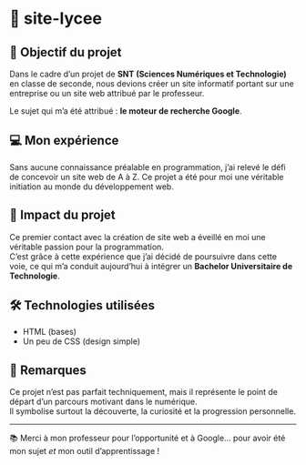# 📘 site-lycee

## 🎯 Objectif du projet

Dans le cadre d’un projet de **SNT (Sciences Numériques et Technologie)** en classe de seconde, nous devions créer un site informatif portant sur une entreprise ou un site web attribué par le professeur.

Le sujet qui m’a été attribué : **le moteur de recherche Google**.

## 💻 Mon expérience

Sans aucune connaissance préalable en programmation, j’ai relevé le défi de concevoir un site web de A à Z. Ce projet a été pour moi une véritable initiation au monde du développement web.

## 🚀 Impact du projet

Ce premier contact avec la création de site web a éveillé en moi une véritable passion pour la programmation.  
C’est grâce à cette expérience que j’ai décidé de poursuivre dans cette voie, ce qui m’a conduit aujourd’hui à intégrer un **Bachelor Universitaire de Technologie**.

## 🛠️ Technologies utilisées

- HTML (bases)
- Un peu de CSS (design simple)

## 📌 Remarques

Ce projet n’est pas parfait techniquement, mais il représente le point de départ d’un parcours motivant dans le numérique.  
Il symbolise surtout la découverte, la curiosité et la progression personnelle.

---

📚 Merci à mon professeur pour l’opportunité et à Google… pour avoir été mon sujet *et* mon outil d’apprentissage !
